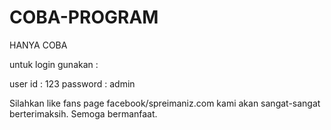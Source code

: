 # COBA-PROGRAM
HANYA COBA

untuk login gunakan :

user id 	: 123
password 	: admin

Silahkan like fans page facebook/spreimaniz.com kami akan sangat-sangat berterimaksih. Semoga bermanfaat.
